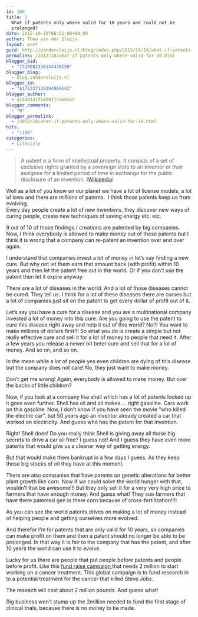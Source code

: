 ```yaml
---
id: 160
title: |
  What if patents only where valid for 10 years and could not be
  prolonged?
date: 2012-10-18T06:51:00+00:00
author: Theo van der Sluijs
layout: post
guid: http://vandersluijs.nl/blog/index.php/2012/10/18/what-if-patents-only-where-valid-for-10/
permalink: /2012/10/what-if-patents-only-where-valid-for-10.html
blogger_bid:
  - "7319082336334478150"
blogger_blog:
  - blog.vandersluijs.nl
blogger_id:
  - "6175337128394869142"
blogger_author:
  - g104814725400115166555
blogger_comments:
  - "0"
blogger_permalink:
  - /2012/10/what-if-patents-only-where-valid-for-10.html
hits:
  - "1198"
categories:
  - Lifestyle
---
```

<div>
</div>



> A patent is a form of intellectual property. It consists of a set of exclusive rights granted by a sovereign state to an inventor or their assignee for a limited period of time in exchange for the public disclosure of an invention. (<a href="http://en.wikipedia.org/wiki/Patent" target="_blank">Wikipedia</a>)



<div>
</div>

Well as a lot of you know on our planet we have a lot of license models, a lot of laws and there are millions of patents.  I think those patents keep us from evolving.  
<a name="more"></a>Every day people create a lot of new inventions, they discover new ways of curing people, create new techniques of saving energy etc. etc.

9 out of 10 of those findings / creations are patented by big companies. Now, I think everybody is allowed to make money out of these patents but I think it is wrong that a company can re-patent an invention over and over again.

I understand that companies invest a lot of money in let&#8217;s say finding a new cure. But why not let them earn that amount back (with profit) within 10 years and then let the patent free out in the world. Or if you don&#8217;t use the patent then let it expire anyway.

There are a lot of diseases in the world. And a lot of those diseases cannot be cured. They tell us. I think for a lot of these diseases there are curses but a lot of companies just sit on the patent to get every dollar of profit out of it.

Let&#8217;s say you have a cure for a disease and you are a multinational company invested a lot of money into this cure. Are you going to use the patent to cure this disease right away and help it out of this world? No!!! You want to make millions of dollars first!!! So what you do is create a simple but not really effective cure and sell it for a lot of money to people that need it. After a few years you release a newer bit beter cure and sell that for a lot of money. And so on, and so on.

In the mean while a lot of people yes even children are dying of this disease but the company does not care! No, they just want to make money.

Don&#8217;t get me wrong! Again, everybody is allowed to make money. But over the backs of little children?

Now, if you look at a company like shell which has a lot of patents locked up it goes even further. Shell has oil and oil makes&#8230;. right gasoline. Cars work on this gasoline. Now, I don&#8217;t know if you have seen the movie &#8220;who killed the electric car&#8221;, but 50 years ago an inventor already created a car that worked on electricity. And guess who has the patent for that invention.

Right! Shell does! Do you really think Shell is giving away all those big secrets to drive a car oil free? I guess not! And I guess they have even more patents that would give us a cleaner way of getting energy.

But that would make them bankrupt in a few days I guess. As they keep those big stocks of oil they have at this moment.

There are also companies that have patents on genetic alterations for better plant growth like corn. Now if we could solve the world hunger with that, wouldn&#8217;t that be awesome!!! But they only sell it for a very very high price to farmers that have enough money. And guess what! They sue farmers that have there patented gen in there corn because of cross-fertilization!!!!

As you can see the world patents drives on making a lot of money instead of helping people and getting ourselves more evolved.

And therefor I&#8217;m for patents that are only valid for 10 years, so companies can make profit on them and then a patent should no longer be able to be prolonged. In that way it is fair to the company that has the patent, and after 10 years the world can use it to evolve.

Lucky for us there are people that put people before patents and people before profit. Like this <a href="http://www.indiegogo.com/icancervirus" target="_blank">fund raise campaign </a>that needs 2 million to start working on a cancer treatment. This global campaign is to fund research in to a potential treatment for the cancer that killed Steve Jobs.

The reseach will cost about 2 million pounds. And guess what!

<div>
</div>



<div>
  Big business won’t stump up the 2million needed to fund the first stage of clinical trials, because there is no money to be made.
</div>

&nbsp;